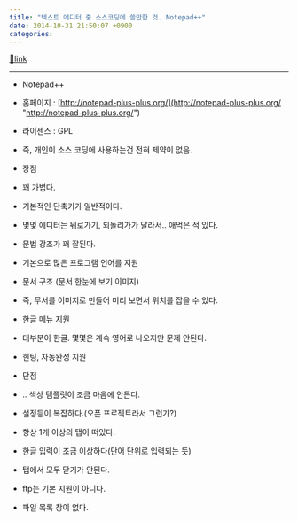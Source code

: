 ```yaml
---
title: "텍스트 에디터 중 소스코딩에 쓸만한 것. Notepad++"
date: 2014-10-31 21:50:07 +0900
categories: 
---
```

[🔗link](http://www.mins01.com/mh/tech/read/905)
***


- Notepad++
- 홈페이지 : [http://notepad-plus-plus.org/](http://notepad-plus-plus.org/ "http://notepad-plus-plus.org/")
- 라이센스 : GPL
- 즉, 개인이 소스 코딩에 사용하는건 전혀 제약이 없음.

- 장점
- 꽤 가볍다.
- 기본적인 단축키가 일반적이다.
- 몇몇 에디터는 뒤로가기, 되돌리가가 달라서.. 애먹은 적 있다.

- 문법 강조가 꽤 잘된다.
- 기본으로 많은 프로그램 언어를 지원

- 문서 구조 (문서 한눈에 보기 이미지)
- 즉, 무서를 이미지로 만들어 미리 보면서 위치를 잡을 수 있다.

- 한글 메뉴 지원
- 대부분이 한글. 몇몇은 계속 영어로 나오지만 문제 안된다.

- 힌팅, 자동완성 지원

- 단점
- .. 색상 템플릿이 조금 마음에 안든다.
- 설정등이 복잡하다.(오픈 프로젝트라서 그런가?)
- 항상 1개 이상의 탭이 떠있다.
- 한글 입력이 조금 이상하다(단어 단위로 입력되는 듯)
- 탭에서 모두 닫기가 안된다.
- ftp는 기본 지원이 아니다.
- 파일 목록 창이 없다.





